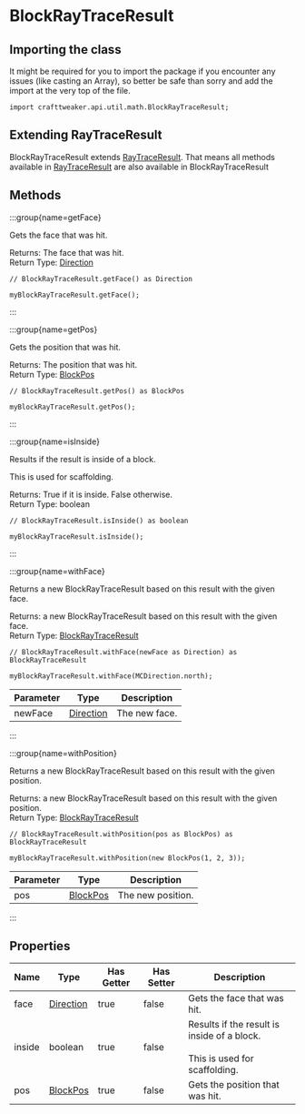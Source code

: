 # BlockRayTraceResult

## Importing the class

It might be required for you to import the package if you encounter any issues (like casting an Array), so better be safe than sorry and add the import at the very top of the file.
```zenscript
import crafttweaker.api.util.math.BlockRayTraceResult;
```


## Extending RayTraceResult

BlockRayTraceResult extends [RayTraceResult](/vanilla/api/util/math/RayTraceResult). That means all methods available in [RayTraceResult](/vanilla/api/util/math/RayTraceResult) are also available in BlockRayTraceResult

## Methods

:::group{name=getFace}

Gets the face that was hit.

Returns: The face that was hit.  
Return Type: [Direction](/vanilla/api/util/Direction)

```zenscript
// BlockRayTraceResult.getFace() as Direction

myBlockRayTraceResult.getFace();
```

:::

:::group{name=getPos}

Gets the position that was hit.

Returns: The position that was hit.  
Return Type: [BlockPos](/vanilla/api/util/BlockPos)

```zenscript
// BlockRayTraceResult.getPos() as BlockPos

myBlockRayTraceResult.getPos();
```

:::

:::group{name=isInside}

Results if the result is inside of a block.

 This is used for scaffolding.

Returns: True if it is inside. False otherwise.  
Return Type: boolean

```zenscript
// BlockRayTraceResult.isInside() as boolean

myBlockRayTraceResult.isInside();
```

:::

:::group{name=withFace}

Returns a new BlockRayTraceResult based on this result with the given face.

Returns: a new BlockRayTraceResult based on this result with the given face.  
Return Type: [BlockRayTraceResult](/vanilla/api/util/math/BlockRayTraceResult)

```zenscript
// BlockRayTraceResult.withFace(newFace as Direction) as BlockRayTraceResult

myBlockRayTraceResult.withFace(MCDirection.north);
```

| Parameter | Type                                     | Description   |
| --------- | ---------------------------------------- | ------------- |
| newFace   | [Direction](/vanilla/api/util/Direction) | The new face. |


:::

:::group{name=withPosition}

Returns a new BlockRayTraceResult based on this result with the given position.

Returns: a new BlockRayTraceResult based on this result with the given position.  
Return Type: [BlockRayTraceResult](/vanilla/api/util/math/BlockRayTraceResult)

```zenscript
// BlockRayTraceResult.withPosition(pos as BlockPos) as BlockRayTraceResult

myBlockRayTraceResult.withPosition(new BlockPos(1, 2, 3));
```

| Parameter | Type                                   | Description       |
| --------- | -------------------------------------- | ----------------- |
| pos       | [BlockPos](/vanilla/api/util/BlockPos) | The new position. |


:::


## Properties

| Name   | Type                                     | Has Getter | Has Setter | Description                                                                                           |
| ------ | ---------------------------------------- | ---------- | ---------- | ----------------------------------------------------------------------------------------------------- |
| face   | [Direction](/vanilla/api/util/Direction) | true       | false      | Gets the face that was hit.                                                                           |
| inside | boolean                                  | true       | false      | Results if the result is inside of a block. <br />  <br />  This is used for scaffolding. |
| pos    | [BlockPos](/vanilla/api/util/BlockPos)   | true       | false      | Gets the position that was hit.                                                                       |

